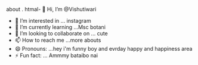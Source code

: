 about . htmal- 👋 Hi, I’m @Vishutiwari
- 👀 I’m interested in ... instagram 
- 🌱 I’m currently learning ...Msc botani 
- 💞️ I’m looking to collaborate on ... cute
- 📫 How to reach me ...more abouts 
- 😄 Pronouns: ...hey i'm funny boy and evrday happy and happiness area
- ⚡ Fun fact: ... Ammmy bataibo nai 

<!---
Vishutiw/Vishutiw is a ✨ special ✨ repository because its `README.md` (this file) appears on your GitHub profile.
You can click the Preview link to take a look at your changes.
--->
